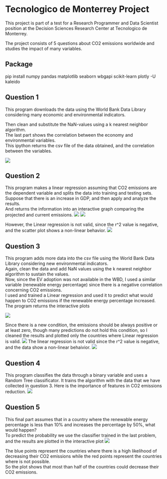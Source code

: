 # Tecnologico de Monterrey Project
This project is part of  a test for a Research Programmer and Data Scientist position at the 
Decision Sciences Research Center at Tecnologico de Monterrey. 

The project consists of 5 questions about CO2 emissions worldwide and studies the impact of many variables.
## Package
pip install numpy pandas matplotlib seaborn wbgapi scikit-learn plotly -U kaleido


## Question 1
This program downloads the data using the World Bank Data Library considering many economic and environmental indicators.

Then clean and substitute the NaN-values using a k nearest neighbor algorithm.<br>
The last part shows the correlation between the economy and environmental variables.<br>
This ipython returns the csv file of the data obtained, and the correlation between the variables.<br>

![](https://github.com/alhan12/Tec_project/blob/main/correlation.png) 
## Question 2
This program makes a linear regression assuming that CO2 emissions are the dependent variable and splits the data into training and testing sets.<br>
Suppose that there is an increase in GDP, and then apply and analyze the results.<br>
And returns the information into an interactive graph comparing the projected and current emissions.
![](https://github.com/alhan12/Tec_project/blob/main/a.png)
![](https://github.com/alhan12/Tec_project/blob/main/b.png)

However, the Linear regression is not valid, since the r^2 value is negative, and the scatter plot shows a non-linear behavior.
![](https://github.com/alhan12/Tec_project/blob/main/CO2%20emissions%20errors.png) 

## Question 3
This program adds more data into the csv file using the World Bank Data Library considering new environmental indicators.<br>
Again, clean the data and add NaN values using the k nearest neighbor algorithm to sustain the values.<br>
Now, since the EV adoption was not available in the WBD, I used a similar variable (renewable energy percentage) since there is a negative correlation concerning CO2 emissions.<br>
I used and trained a Linear regression and used it to predict what would happen to CO2 emissions if the renewable energy percentage increased. <br>
The program returns the interactive plots<br>

![](https://github.com/alhan12/Tec_project/blob/main/c.png)

Since there is a new condition, the emissions should be always positive or at least zero, though many predictions do not hold this condition, so I cleaned the results and plotted only the countries where Linear regression is valid.
![](https://github.com/alhan12/Tec_project/blob/main/d.png)
The linear regression is not valid since the r^2 value is negative, and the data show a non-linear behaivior.
![](https://github.com/alhan12/Tec_project/blob/main/CO2%20emissions%20errors%20(renew).png)

## Question 4
This program classifies the data through a binary variable and uses a Random Tree classificator. It trains the algorithm with the data that we have collected in question 3.
Here is the importance of features in CO2 emissions reduction.
![](https://github.com/alhan12/Tec_project/blob/main/features.png)


## Question 5

This final part assumes that in a country where the renewable energy percentage is less than 10% and increases the percentage by 50%, what would happen?<br>
To predict the probability we use the classifier trained in the last problem, and the results are plotted in the interactive plot
![](https://github.com/alhan12/Tec_project/blob/main/e.png)

The blue points represent the countries where there is a high likelihood of decreasing their CO2 emissions while the red points represent the countries where is not possible.<br>
So the plot shows that most than half of the countries could decrease their CO2 emissions.
